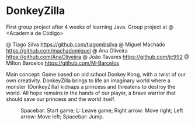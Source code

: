 # DonkeyZilla
First group project after 4 weeks of learning Java.
Group project at @ <Academia de Código>

@ Tiago Silva https://github.com/tiagombsilva
@ Miguel Machado https://github.com/machadomiguel
@ Ana Oliveira https://github.com/AnaOliveiira
@ João Tavares https://github.com/jc992
@ Milton Barcelos https://github.com/M-Barcelos

Main concept: Game based on old school Donkey Kong, with a twist of our own creativity.
DonkeyZilla brings to life an imaginary world where a monster (DonkeyZilla) kidnaps a princess and threatens to destroy the world.
All hope remains in the hands of our player, a brave warrior that should save our princess and the world itself.

<Menu Controls>
Spacebar: Start game;
L: Leave game;

<In-game Controls>
Right arrow: Move right;
Left arrow: Move left;
Spacebar: Jump.

